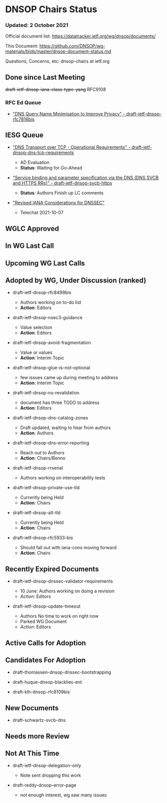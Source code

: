 # DNSOP Chairs Status
### Updated: 2 October 2021

Official document list: https://datatracker.ietf.org/wg/dnsop/documents/

This Document: https://github.com/DNSOP/wg-materials/blob/master/dnsop-document-status.md

Questions, Concerns, etc:  dnsop-chairs at ietf.org

## Done since Last Meeting

~~draft-ietf-dnsop-iana-class-type-yang~~ RFC9108

###  RFC Ed Queue

* ["DNS Query Name Minimisation to Improve Privacy" - draft-ietf-dnsop-rfc7816bis](https://datatracker.ietf.org/doc/draft-ietf-dnsop-rfc7816bis/)


## IESG Queue


* ["DNS Transport over TCP - Operational Requirements" - draft-ietf-dnsop-dns-tcp-requirements](https://datatracker.ietf.org/doc/draft-ietf-dnsop-dns-tcp-requirements/)
    - AD Evaluation
    - **Status**: Waiting for Go-Ahead

* ["Service binding and parameter specification via the DNS (DNS SVCB and HTTPS RRs)" - draft-ietf-dnsop-svcb-https](https://datatracker.ietf.org/doc/draft-ietf-dnsop-svcb-https/)
    - **Status**: Authors Finish up LC comments

* ["Revised IANA Considerations for DNSSEC"](https://datatracker.ietf.org/doc/draft-ietf-dnsop-dnssec-iana-cons/)
    - Telechat 2021-10-07

## WGLC Approved

## In WG Last Call

## Upcoming WG Last Calls

## Adopted by WG, Under Discussion (ranked)

* draft-ietf-dnsop-rfc8499bis
    - Authors working on to-do list
    - **Action**: Editors 

* draft-ietf-dnsop-nsec3-guidance
    - Value selection
    - **Action**: Editors

* draft-ietf-dnsop-avoid-fragmentation
    - Value or values
    - **Action**: Interim Topic
     
* draft-ietf-dnsop-glue-is-not-optional
    - few issues came up during meeting to address
    - **Action**: Interim Topic

* draft-ietf-dnsop-ns-revalidation
    - document has three TODO to address
    - **Action**: Editors

* draft-ietf-dnsop-dns-catalog-zones
    - Draft updated, waiting to hear from authors
    - **Action**: Authors

* draft-ietf-dnsop-dns-error-reporting
    - Reach out to Authors
    - **Action**: Chairs/Benno

* draft-ietf-dnsop-rrserial
    - Authors working on interoperability tests

* draft-ietf-dnsop-private-use-tld
    - Currently being Held
    - **Action**: Chairs

* draft-ietf-dnsop-alt-tld
    - Currently being Held
    - **Action**: Chairs

* draft-ietf-dnsop-rfc5933-bis
    - Should fall out with iana-cons moving forward
    - **Action**: Chairs

## Recently Expired Documents

* draft-ietf-dnsop-dnssec-validator-requirements
    - 10 June: Authors working on doing a revision
    - *Action*: Editors

* draft-ietf-dnsop-update-timeout
    - Authors No time to work on right now
    - Parked WG Document
    - *Action*: Editors

## Active Calls for Adoption

## Candidates For Adoption

* draft-thomassen-dnsop-dnssec-bootstrapping

* draft-huque-dnsop-blacklies-ent

* draft-klh-dnsop-rfc8109bis

## New Documents

* draft-schwartz-svcb-dns

## Needs more Review

## Not At This Time

* draft-ietf-dnsop-delegation-only
    - Note sent dropping this work

* draft-reddy-dnsop-error-page
    -  not enough interest, wg saw many issues

